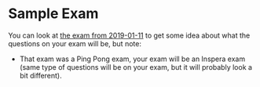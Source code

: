 # Sample Exam
You can look at [the exam from 2019-01-11](/course-material/web-development-fundamentals/exam-2019-01-11.pdf) to get some idea about what the questions on your exam will be, but note:

* That exam was a Ping Pong exam, your exam will be an Inspera exam (same type of questions will be on your exam, but it will probably look a bit different).